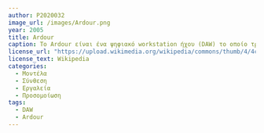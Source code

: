 ```yaml
---
author: P2020032
image_url: /images/Ardour.png
year: 2005
title: Ardour 
caption: Το Ardour είναι ένα ψηφιακό workstation ήχου (DAW) το οποίο τρέχει σε Linux, macOS, FreeBSD και Microsoft Windows. Σαν DAW χρησιμοποιείται για ηχογράφιση, παραγωγή και επεξεργασία ήχου και μπορεί να εφαρμοστεί στη δημιουργία τραγουδιών και ηχιτικών εφέ μέχρι και την εκπομπή ραδιοφωνικών προγραμμάτων και podcast. Γενικά προσομοιώνει εργαλεία και συσκευές που θα βρίσκονταν σε επαγγελματικό studio, όπως synthesizer, επιφάνεια ελέγχου μίξης και μετασχηματιστές και δίνει την δυνατότητα παραγωγής μουσικής και ήχου μέσα από προσωπικό υπολογιστή.
license_url: "https://upload.wikimedia.org/wikipedia/commons/thumb/4/4c/Ardour_6.7_Recorder_Editor_Mixer.png/1920px-Ardour_6.7_Recorder_Editor_Mixer.png"
license_text: Wikipedia
categories:
  - Μοντέλα
  - Σύνθεση
  - Εργαλεία
  - Προσομοίωση
tags: 
  - DAW
  - Ardour
---
```

